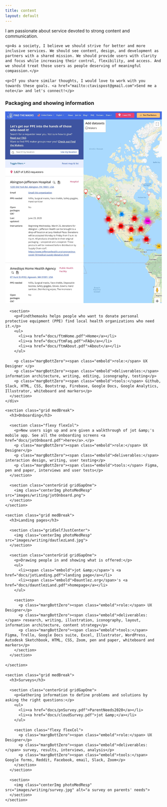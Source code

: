 ```yaml
---
title: content
layout: default
---
```

<article class="aboutContainer contMaxwidth centerGrid">
  <article>
    <p>I am passionate about service devoted to strong content and communication.</p>

    <p>As a society, I believe we should strive for better and more inclusive services. We should see content, design, and development as partners with a shared mission. We should provide users with clarity and focus while increasing their control, flexibility, and access. And we should treat those users as people deserving of meaningful compassion.</p>

    <p>If you share similar thoughts, I would love to work with you towards these goals. <a href="mailto:ctavispost@gmail.com">Send me a note</a> and let's connect!</p>
  </article>

  <article class="medBreak">
    <h3>Packaging and showing information</h3>
    <div class="">
      <section class="centerGrid gridGapOne">
        <img class="centerImg photoMedResp" src="images/writing/ftmHome.jpg">
      </section>

      <section>
        <p>Findthemasks helps people who want to donate personal protective equipment (PPE) find local health organizations who need it.</p>
        <ul>
          <li><a href="docs/ftmHome.pdf">Home</a></li>
          <li><a href="docs/ftmFaq.pdf">FAQ</a></li>
          <li><a href="docs/ftmAbout.pdf">About</a></li>
        </ul>

        <p class="margBottZero"><span class="embold">role:</span> UX Designer </p>
        <p class="margBottZero"><span class="embold">deliverables:</span> information architecture, writing, editing, iconography, testing</p>
        <p class="margBottZero"><span class="embold">tools:</span> Github, Slack, HTML, CSS, Bootstrap, Firebase, Google Docs, Google Analytics, Illustrator, whiteboard and markers</p>
      </section>
    </div>
  </article>

    <section class="grid medBreak">
      <h3>Onboarding</h3>

      <section class="flexy flexCol">
        <p>New users sign up and are given a walkthrough of jot &amp;'s mobile app. See all the onboarding screens <a href="docs/jotOnboard.pdf">here</a>.</p>
        <p class="margBottZero"><span class="embold">role:</span> UX Designer</p>
        <p class="margBottZero"><span class="embold">deliverables:</span> interaction design, writing, user testing</p>
        <p class="margBottZero"><span class="embold">tools:</span> Figma, pen and paper, interviews and user tests</p>
      </section>

      <section class="centerGrid gridGapOne">
        <img class="centerImg photoMedResp" src="images/writing/jotOnboard.png">
      </section>
    </section>

    <section class="grid medBreak">
      <h3>Landing pages</h3>

      <section class="gridSelfJustCenter">
        <img class="centerImg photoMedResp" src="images/writing/dautlezLand.jpg">
      </section>

      <section class="centerGrid gridGapOne">
        <p>Drawing people in and showing what is offered:</p>
        <ul>
          <li><span class="embold">jot &amp;</span>'s <a href="docs/jotLanding.pdf">landing page</a></li>
          <li><span class="embold">Dauntlez.org</span>'s <a href="docs/dauntlezLand.pdf">homepage</a></li>
        </ul>

        <section>
          <p class="margBottZero"><span class="embold">role:</span> UX Designer</p>
          <p class="margBottZero"><span class="embold">deliverables:</span> research, writing, illustration, iconography, layout, information architecture, content strategy</p>
          <p class="margBottZero"><span class="embold">tools:</span> Figma, Trello, Google Docs suite, Excel, Illustrator, WordPress, Autodesk Sketchbook, HTML, CSS, Zoom, pen and paper, whiteboard and markers</p>
        </section>
      </section>

    </section>

    <section class="grid medBreak">
      <h3>Surveys</h3>

      <section class="centerGrid gridGapOne">
        <p>Gathering information to define problems and solutions by asking the right questions:</p>
        <ul>
          <li><a href="docs/pnSurvey.pdf">ParentNeeds2020</a></li>
          <li><a href="docs/cloudSurvey.pdf">jot &amp;</a></li>
        </ul>

        <section class="flexy flexCol">
          <p class="margBottZero"><span class="embold">role:</span> UX Designer</p>
          <p class="margBottZero"><span class="embold">deliverables:</span> survey, results, interviews, analysis</p>
          <p class="margBottZero"><span class="embold">tools:</span> Google forms, Reddit, Facebook, email, Slack, Zoom</p>
        </section>
      </section>

      <section>
        <img class="centerImg photoMedResp" src="images/writing/survey.jpg" alt="a survey on parents' needs">
      </section>
    </section>

<!--
  <section class="centerGrid medBreak">
    <h3>Reports and analysis</h3>
    <section class="grid gridGapOne">
      <p>Reccommendations based upon evidence.</p>
      <img class="centerImg photoMedResp" src="images/writing/">
      <a href="docs/"></a>
      <a href="docs/"></a>
      <a href="docs/"></a>
      <section  class="flexy flexCol">
        <p class="margBottZero"><span class="embold">role:</span> UX Designer</p>
        <p class="margBottZero"><span class="embold">deliverables:</span> </p>
        <p class="margBottZero"><span class="embold">tools:</span> </p>
      </section>
    </section>

    <section>
      <img src="" alt="">
    </section>
-->
  </article>
</article>
